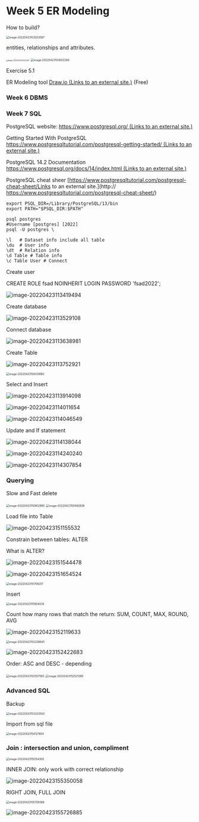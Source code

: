 # Week 5 ER Modeling

How to build?

<img src="https://ik.imagekit.io/haochen/Typora/image-20220423103203067.png" alt="image-20220423103203067" style="zoom:50%;" />

entities, relationships and attributes.

<img src="https://ik.imagekit.io/haochen/Typora/image-20220423103432264.png" alt="image-20220423103432264" style="zoom:30%;" />



<img src="https://ik.imagekit.io/haochen/Typora/image-20220423104002284.png" alt="image-20220423104002284" style="zoom:50%;" />

Exercise 5.1

ER Modeling tool [Draw.io (Links to an external site.)](https://app.diagrams.net/) (Free)





### Week 6 DBMS

### Week 7 SQL

PostgreSQL website: [https://www.postgresql.org/ (Links to an external site.)](https://www.postgresql.org/)

Getting Started With PostgreSQL [https://www.postgresqltutorial.com/postgresql-getting-started/ (Links to an external site.)](https://www.postgresqltutorial.com/postgresql-getting-started/)

PostgreSQL 14.2 Documentation [https://www.postgresql.org/docs/14/index.html (Links to an external site.)](https://www.postgresql.org/docs/14/index.html)

PostgreSQL cheat sheer [https://www.postgresqltutorial.com/postgresql-cheat-sheet/Links to an external site.](http:// https://www.postgresqltutorial.com/postgresql-cheat-sheet/)



```
export PSQL_DIR=/Library/PostgreSQL/13/bin
export PATH="$PSQL_DIR:$PATH"

psql postgres
#Username [postgres] [2022]
psql -U postgres \

```

```
\l   # Dataset info include all table
\du  # User info
\dt  # Relation info
\d Table # Table info
\c Table User # Connect
```

Create user

CREATE ROLE fsad NOINHERIT LOGIN PASSWORD 'fsad2022';



![image-20220423113419494](https://ik.imagekit.io/haochen/Typora/image-20220423113419494.png)

Create database

![image-20220423113529108](https://ik.imagekit.io/haochen/Typora/image-20220423113529108.png)

Connect database

![image-20220423113638981](https://ik.imagekit.io/haochen/Typora/image-20220423113638981.png)

Create Table

![image-20220423113752921](https://ik.imagekit.io/haochen/Typora/image-20220423113752921.png)

<img src="https://ik.imagekit.io/haochen/Typora/image-20220423154039160.png" alt="image-20220423154039160" style="zoom:50%;" />





Select and Insert

![image-20220423113914098](https://ik.imagekit.io/haochen/Typora/image-20220423113914098.png)

![image-20220423114011654](https://ik.imagekit.io/haochen/Typora/image-20220423114011654.png)

![image-20220423114046549](https://ik.imagekit.io/haochen/Typora/image-20220423114046549-0710453.png)



Update and If statement

![image-20220423114138044](https://ik.imagekit.io/haochen/Typora/image-20220423114138044.png)

![image-20220423114240240](https://ik.imagekit.io/haochen/Typora/image-20220423114240240.png)

![image-20220423114307854](https://ik.imagekit.io/haochen/Typora/image-20220423114307854.png)

### Querying

Slow and Fast delete

<img src="https://ik.imagekit.io/haochen/Typora/image-20220423150902980.png" alt="image-20220423150902980" style="zoom:50%;" />

<img src="https://ik.imagekit.io/haochen/Typora/image-20220423150940838.png" alt="image-20220423150940838" style="zoom:50%;" />

Load file into Table

![image-20220423151155532](https://ik.imagekit.io/haochen/Typora/image-20220423151155532.png)

Constrain between tables: ALTER

What is ALTER?

![image-20220423151544478](https://ik.imagekit.io/haochen/Typora/image-20220423151544478.png)

![image-20220423151654524](https://ik.imagekit.io/haochen/Typora/image-20220423151654524.png)

<img src="https://ik.imagekit.io/haochen/Typora/image-20220423151706317.png" alt="image-20220423151706317" style="zoom:50%;" />

Insert

<img src="https://ik.imagekit.io/haochen/Typora/image-20220423151804034.png" alt="image-20220423151804034" style="zoom:50%;" />

Count how many rows that match the return: SUM, COUNT, MAX, ROUND, AVG

![image-20220423152119633](https://ik.imagekit.io/haochen/Typora/image-20220423152119633.png)

<img src="https://ik.imagekit.io/haochen/Typora/image-20220423152226645.png" alt="image-20220423152226645" style="zoom:50%;" />

![image-20220423152422683](https://ik.imagekit.io/haochen/Typora/image-20220423152422683.png)

Order: ASC and DESC - depending

<img src="https://ik.imagekit.io/haochen/Typora/image-20220423152507593.png" alt="image-20220423152507593" style="zoom:50%;" />

<img src="https://ik.imagekit.io/haochen/Typora/image-20220423152521380.png" alt="image-20220423152521380" style="zoom:50%;" />

### Advanced SQL

Backup

<img src="https://ik.imagekit.io/haochen/Typora/image-20220423153323500.png" alt="image-20220423153323500" style="zoom:50%;" />

Import from sql file

<img src="https://ik.imagekit.io/haochen/Typora/image-20220423154127654.png" alt="image-20220423154127654" style="zoom:50%;" />

### Join : intersection and union, compliment

<img src="https://ik.imagekit.io/haochen/Typora/image-20220423155154300.png" alt="image-20220423155154300" style="zoom:50%;" />



INNER JOIN: only work with correct relationship

![image-20220423155350058](https://ik.imagekit.io/haochen/Typora/image-20220423155350058.png)

RIGHT JOIN, FULL JOIN

<img src="https://ik.imagekit.io/haochen/Typora/image-20220423155709368.png" alt="image-20220423155709368" style="zoom:50%;" />

![image-20220423155726885](https://ik.imagekit.io/haochen/Typora/image-20220423155726885.png)

